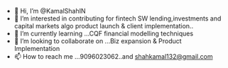 - 👋 Hi, I’m @KamalShahIN
- 👀 I’m interested in contributing for fintech SW lending,investments and capital markets algo product launch & client implementation..
- 🌱 I’m currently learning ...CQF financial modelling techniques
- 💞️ I’m looking to collaborate on ...Biz expansion & Product Implementation 
- 📫 How to reach me ...9096023062..and shahkamal132@gmail.com 

<!---
KamalShahIN/KamalShahIN is a ✨ special ✨ repository because its `README.md` (this file) appears on your GitHub profile.
You can click the Preview link to take a look at your changes.
--->
